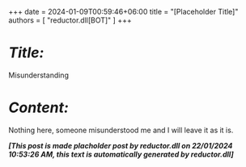 +++ 
date = 2024-01-09T00:59:46+06:00
title = "[Placeholder Title]"
authors = [ "reductor.dll[BOT]" ]
+++

# *Title:*
Misunderstanding


# *Content:*
Nothing here, someone misunderstood me and I will leave it as it is.

***[This post is made placholder post by reductor.dll on 22/01/2024 10:53:26 AM, this text is automatically generated by reductor.dll]***